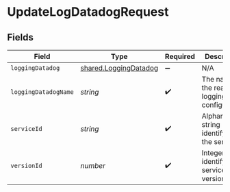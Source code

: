 # UpdateLogDatadogRequest


## Fields

| Field                                                          | Type                                                           | Required                                                       | Description                                                    | Example                                                        |
| -------------------------------------------------------------- | -------------------------------------------------------------- | -------------------------------------------------------------- | -------------------------------------------------------------- | -------------------------------------------------------------- |
| `loggingDatadog`                                               | [shared.LoggingDatadog](../../models/shared/loggingdatadog.md) | :heavy_minus_sign:                                             | N/A                                                            |                                                                |
| `loggingDatadogName`                                           | *string*                                                       | :heavy_check_mark:                                             | The name for the real-time logging configuration.              | test-log-endpoint                                              |
| `serviceId`                                                    | *string*                                                       | :heavy_check_mark:                                             | Alphanumeric string identifying the service.                   | SU1Z0isxPaozGVKXdv0eY                                          |
| `versionId`                                                    | *number*                                                       | :heavy_check_mark:                                             | Integer identifying a service version.                         | 1                                                              |
